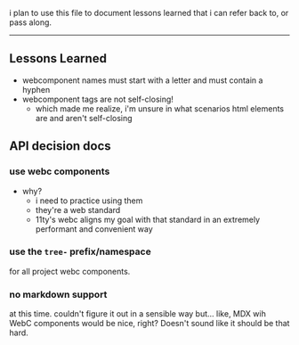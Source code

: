 i plan to use this file to document lessons learned that i can refer back to, or pass along.

---

## Lessons Learned

- webcomponent names must start with a letter and must contain a hyphen
- webcomponent tags are not self-closing!
  - which made me realize, i'm unsure in what scenarios html elements are and aren't self-closing

## API decision docs

### use webc components

- why?
  - i need to practice using them
  - they're a web standard
  - 11ty's webc aligns my goal with that standard in an extremely performant and convenient way

### use the `tree-` prefix/namespace

for all project webc components.

### no markdown support

at this time. couldn't figure it out in a sensible way but... like, MDX wih WebC components would be nice, right? Doesn't sound like it should be that hard.
